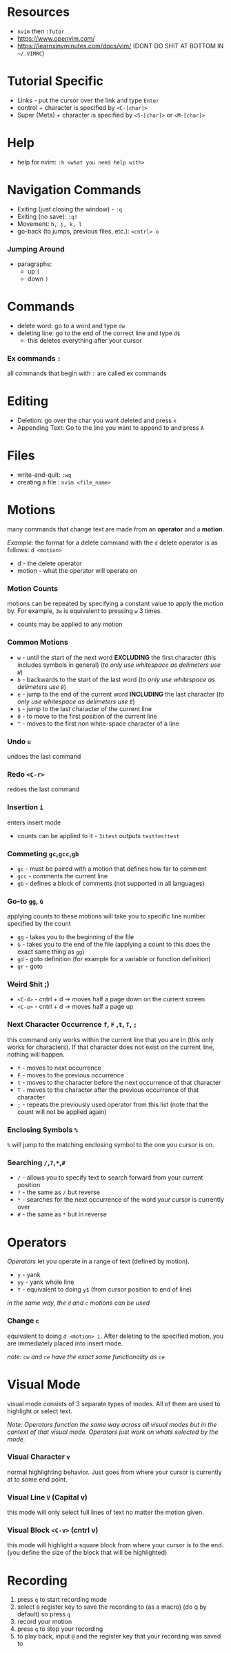 # Resources
- `nvim` then `:Tutor`
- https://www.openvim.com/
- https://learnxinyminutes.com/docs/vim/ (DONT DO SHIT AT BOTTOM IN `~/.VIMRC`)
#  Tutorial Specific 
- Links - put the cursor over the link and type `Enter`
- control + character is specified by `<C-[char]>`
- Super (Meta) + character is specified by `<S-[char]>` or `<M-[char]>`
# Help
- help for nvim: `:h <what you need help with>`

# Navigation Commands
- Exiting (just closing the window) - `:q`
- Exiting (no save): `:q!`
- Movement: `h, j, k, l`
- go-back (to jumps, previous files, etc.): `<cntrl> o`

### Jumping Around
- paragraphs: 
	- up  `(`
	- down  `)`

# Commands
- delete word: go to a word and type `dw`
- deleting line: go to the end of the correct line and type `d$`
	- this deletes everything after your cursor 
### Ex commands `:`
all commands that begin with `:` are called ex commands

# Editing
- Deletion:  go over the char you want deleted and press `x`
- Appending Text: Go to the line you want to append to and press `A`

# Files
- write-and-quit: `:wq`
- creating a file : `nvim <file_name>`

# Motions 
many commands that change text are made from an **operator** and a **motion**.

*Example:*
the format for a delete command with the `d` delete operator is as follows:
			`d <motion>`
- d - the delete operator 
- motion - what the operator will operate on 

### Motion Counts 
motions can be repeated by specifying a constant value to apply the motion by. For example, `3w` is equivalent to pressing `w` 3 times.  
- counts may be applied to any motion 

### Common Motions
- `w` - until the start of the next word **EXCLUDING** the first character (this includes symbols in general) (*to only use whitespace as delimeters use `W`*) 
- `b` - backwards to the start of the last word (*to only use whitespace as delimeters use `B`*) 
- `e` - jump to the end of the current word **INCLUDING** the last character (*to only use whitespace as delimeters use `E`*) 
- `$` - jump to the last character of the current line 
- `0` - to move to the first position of the current line
- `^` - moves to the first non white-space character of a line 

### Undo `u`
undoes the last command 

### Redo `<C-r>`
redoes the last command 

### Insertion  `i`
enters insert mode 
- counts can be applied to it - `3itest` outputs `testtesttest`

### Commeting `gc`,`gcc`,`gb`
- `gc` - must be paired with a motion that defines how far to comment
- `gcc` - comments the current line
- `gb` - defines a block of comments (not supported in all languages)

### Go-to `gg`, `G`
applying counts to these motions will take you to specific line number specified by the count 
- `gg` - takes you to the beginning of the file 
- `G` - takes you to the end of the file (applying a count to this does the exact same thing as `gg`)
- `gd` - goto definition (for example for a variable or function definition)
- `gr` - goto

### Weird Shit ;) 
- `<C-d>` - cntrl + d -> moves half a page down on the current screen
- `<C-u>` - cntrl + d -> moves half a page up 

### Next Character Occurrence `f`, `F` ,`t`, `T`, `;`
this command only works within the current line that you are in (this only works for characters). If that character does not exist on the current line, nothing will happen. 
- `f` - moves to next occurrence 
- `F` - moves to the previous occurrence 
- `t` - moves to the character before the next occurrence of that character 
- `T` - moves to the character after the previous occurrence of that character
- `;` - repeats the previously used operator from this list (note that the count will not be applied again)
### Enclosing Symbols `%`
`%` will jump to the matching enclosing symbol to the one you cursor is on. 

### Searching `/`,`?`,`*`,`#`
- `/` - allows you to specify text to search forward from your current position 
- `?` - the same as `/` but reverse
- `*` - searches for the next occurrence of the word your cursor is currently over 
- `#` - the same as `*` but in reverse
# Operators
_Operators_ let you operate in a range of text (defined by motion). 
- `y` - yank
- `yy` - yank whole line 
- `Y` - equivalent to doing `y$` (from cursor position to end of line)

*in the same way, the `d` and `c` motions can be used*

### Change `c`
equivalent to doing `d <motion> i`. After deleting to the specified motion, you are immediately placed into insert mode.

*note: `cw` and `ce` have the exact same functionality as `ce`*


# Visual Mode 
visual mode consists of 3 separate types of modes. All of them are used to highlight or select text.

*Note: Operators function the same way across all visual modes but in the context of that visual mode. Operators just work on whats selected by the mode.* 

### Visual Character `v`
normal highlighting behavior. Just goes from where your cursor is currently at to some end point.

### Visual Line `V` (Capital v)
this mode will only select full lines of text no matter the motion given. 

### Visual Block `<C-v>` (cntrl v)
this mode will highlight a square block from where your cursor is to the end. (you define the size of the block that will be highlighted)

# Recording 
1. press `q` to start recording mode
2. select a register key to save the recording to (as a macro) (do q by default) so press `q`
3. record your motion 
4. press `q` to stop your recording 
5. to play back, input `@` and the register key that your recording was saved to 

